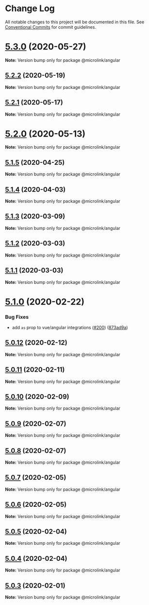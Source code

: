 # Change Log

All notable changes to this project will be documented in this file.
See [Conventional Commits](https://conventionalcommits.org) for commit guidelines.

# [5.3.0](http://github.com/microlinkhq/sdk/tree/master/packages/angular/compare/v5.2.2...v5.3.0) (2020-05-27)

**Note:** Version bump only for package @microlink/angular





## [5.2.2](http://github.com/microlinkhq/sdk/tree/master/packages/angular/compare/v5.2.1...v5.2.2) (2020-05-19)

**Note:** Version bump only for package @microlink/angular





## [5.2.1](http://github.com/microlinkhq/sdk/tree/master/packages/angular/compare/v5.2.0...v5.2.1) (2020-05-17)

**Note:** Version bump only for package @microlink/angular





# [5.2.0](http://github.com/microlinkhq/sdk/tree/master/packages/angular/compare/v5.1.5...v5.2.0) (2020-05-13)

**Note:** Version bump only for package @microlink/angular





## [5.1.5](http://github.com/microlinkhq/sdk/tree/master/packages/angular/compare/v5.1.4...v5.1.5) (2020-04-25)

**Note:** Version bump only for package @microlink/angular





## [5.1.4](http://github.com/microlinkhq/sdk/tree/master/packages/angular/compare/v5.1.3...v5.1.4) (2020-04-03)

**Note:** Version bump only for package @microlink/angular





## [5.1.3](http://github.com/microlinkhq/sdk/tree/master/packages/angular/compare/v5.1.2...v5.1.3) (2020-03-09)

**Note:** Version bump only for package @microlink/angular





## [5.1.2](http://github.com/microlinkhq/sdk/tree/master/packages/angular/compare/v5.1.1...v5.1.2) (2020-03-03)

**Note:** Version bump only for package @microlink/angular





## [5.1.1](http://github.com/microlinkhq/sdk/tree/master/packages/angular/compare/v5.1.0...v5.1.1) (2020-03-03)

**Note:** Version bump only for package @microlink/angular





# [5.1.0](http://github.com/microlinkhq/sdk/tree/master/packages/angular/compare/v5.0.12...v5.1.0) (2020-02-22)


### Bug Fixes

* add `as` prop to vue/angular integrations ([#200](http://github.com/microlinkhq/sdk/tree/master/packages/angular/issues/200)) ([873ad9a](http://github.com/microlinkhq/sdk/tree/master/packages/angular/commit/873ad9ac0cfbc670aa3e4b53d11ab2d1684ea1ca))





## [5.0.12](http://github.com/microlinkhq/sdk/tree/master/packages/angular/compare/v5.0.11...v5.0.12) (2020-02-12)

**Note:** Version bump only for package @microlink/angular





## [5.0.11](http://github.com/microlinkhq/sdk/tree/master/packages/angular/compare/v5.0.10...v5.0.11) (2020-02-11)

**Note:** Version bump only for package @microlink/angular





## [5.0.10](http://github.com/microlinkhq/sdk/tree/master/packages/angular/compare/v5.0.9...v5.0.10) (2020-02-09)

**Note:** Version bump only for package @microlink/angular





## [5.0.9](http://github.com/microlinkhq/sdk/tree/master/packages/angular/compare/v5.0.8...v5.0.9) (2020-02-07)

**Note:** Version bump only for package @microlink/angular





## [5.0.8](http://github.com/microlinkhq/sdk/tree/master/packages/angular/compare/v5.0.7...v5.0.8) (2020-02-07)

**Note:** Version bump only for package @microlink/angular





## [5.0.7](http://github.com/microlinkhq/sdk/tree/master/packages/angular/compare/v5.0.6...v5.0.7) (2020-02-05)

**Note:** Version bump only for package @microlink/angular





## [5.0.6](http://github.com/microlinkhq/sdk/tree/master/packages/angular/compare/v5.0.5...v5.0.6) (2020-02-05)

**Note:** Version bump only for package @microlink/angular





## [5.0.5](http://github.com/microlinkhq/sdk/tree/master/packages/angular/compare/v5.0.4...v5.0.5) (2020-02-04)

**Note:** Version bump only for package @microlink/angular





## [5.0.4](http://github.com/microlinkhq/sdk/tree/master/packages/angular/compare/v5.0.3...v5.0.4) (2020-02-04)

**Note:** Version bump only for package @microlink/angular





## [5.0.3](http://github.com/microlinkhq/sdk/tree/master/packages/angular/compare/v5.0.2...v5.0.3) (2020-02-01)

**Note:** Version bump only for package @microlink/angular
